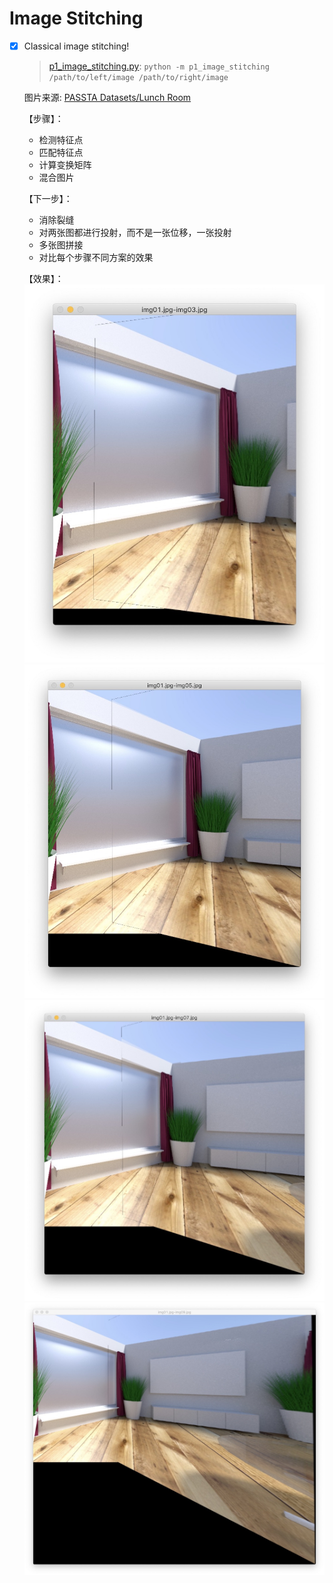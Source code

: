# Image Stitching

- [x] Classical image stitching!

  > [p1_image_stitching.py](p1_image_stitching.py): `python -m p1_image_stitching /path/to/left/image /path/to/right/image`

  图片来源: [PASSTA Datasets/Lunch Room](http://www.cvl.isy.liu.se/en/research/datasets/passta/)

  【步骤】：
  - 检测特征点
  - 匹配特征点
  - 计算变换矩阵
  - 混合图片

  【下一步】：
  - 消除裂缝
  - 对两张图都进行投射，而不是一张位移，一张投射
  - 多张图拼接
  - 对比每个步骤不同方案的效果

  【效果】：
  ![stitch1](result/stitch1.jpg)
  ![stitch2](result/stitch2.jpg)
  ![stitch3](result/stitch3.jpg)
  ![stitch4](result/stitch4.jpg)
